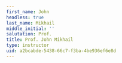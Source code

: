 ```yaml
---
first_name: John
headless: true
last_name: Mikhail
middle_initial: ''
salutation: Prof.
title: Prof. John Mikhail
type: instructor
uid: a2bcabde-5438-66c7-f3ba-4be936ef6e8d
---
```


